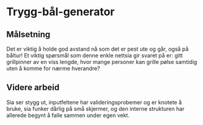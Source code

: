 # Trygg-bål-generator

## Målsetning
Det er viktig å holde god avstand nå som det er pest ute og går, også på båltur! Et viktig spørsmål som denne enkle nettsia gir svaret på er: gitt grillpinner av en viss lengde, hvor mange personer kan grille pølse samtidig uten å komme for nærme hverandre?

## Videre arbeid
Sia ser stygg ut, inputfeltene har valideringsprobemer og er knotete å bruke, sia funker dårlig på små skjermer, og den interne strukturen har allerede begynt å falle sammen under egen vekt.